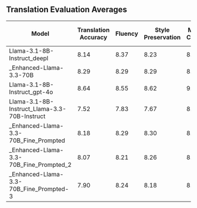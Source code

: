 ## Translation Evaluation Averages

| Model | Translation Accuracy | Fluency | Style Preservation | Moral Clarity | Average Score (Mean) | Count | Avg Input Tokens | Avg Output Tokens | Avg Inference Time (s) |
|-------|---------------------|---------|-------------------|---------------|-----------------|-------|-----------------|------------------|------------------------|
| Llama-3.1-8B-Instruct_deepl | 8.14 | 8.37 | 8.23 | 8.89 | 8.41 | 100 | 141.5 | 350.6 | 101.69 |
| _Enhanced-Llama-3.3-70B | 8.29 | 8.29 | 8.29 | 8.92 | 8.45 | 100 | 141.5 | 350.6 | 101.69 |
| Llama-3.1-8B-Instruct_gpt-4o | 8.64 | 8.55 | 8.62 | 9.24 | 8.76 | 100 | 141.5 | 350.6 | 101.69 |
| Llama-3.1-8B-Instruct_Llama-3.3-70B-Instruct | 7.52 | 7.83 | 7.67 | 8.67 | 7.92 | 100 | 141.5 | 350.6 | 101.69 |
| _Enhanced-Llama-3.3-70B_Fine_Prompted | 8.18 | 8.29 | 8.30 | 8.95 | 8.43 | 100 | 141.5 | 350.6 | 101.69 |
| _Enhanced-Llama-3.3-70B_Fine_Prompted_2 | 8.07 | 8.21 | 8.26 | 8.98 | 8.38 | 100 | 141.5 | 350.6 | 101.69 |
| _Enhanced-Llama-3.3-70B_Fine_Prompted-3 | 7.90 | 8.24 | 8.18 | 8.98 | 8.32 | 100 | 141.5 | 350.6 | 101.69 |
